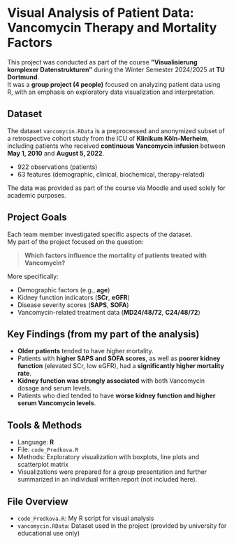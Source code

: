 # Visual Analysis of Patient Data: Vancomycin Therapy and Mortality Factors

This project was conducted as part of the course **"Visualisierung komplexer Datenstrukturen"** during the Winter Semester 2024/2025 at **TU Dortmund**.  
It was a **group project (4 people)** focused on analyzing patient data using R, with an emphasis on exploratory data visualization and interpretation.

## Dataset

The dataset `vancomycin.RData` is a preprocessed and anonymized subset of a retrospective cohort study from the ICU of **Klinikum Köln-Merheim**, including patients who received **continuous Vancomycin infusion** between **May 1, 2010** and **August 5, 2022**.

- 922 observations (patients)
- 63 features (demographic, clinical, biochemical, therapy-related)

The data was provided as part of the course via Moodle and used solely for academic purposes.

## Project Goals

Each team member investigated specific aspects of the dataset.  
My part of the project focused on the question:

> **Which factors influence the mortality of patients treated with Vancomycin?**

More specifically:
- Demographic factors (e.g., **age**)
- Kidney function indicators (**SCr**, **eGFR**)
- Disease severity scores (**SAPS**, **SOFA**)
- Vancomycin-related treatment data (**MD24/48/72**, **C24/48/72**)

## Key Findings (from my part of the analysis)

- **Older patients** tended to have higher mortality.
- Patients with **higher SAPS and SOFA scores**, as well as **poorer kidney function** (elevated SCr, low eGFR), had a **significantly higher mortality rate**.
- **Kidney function was strongly associated** with both Vancomycin dosage and serum levels.
- Patients who died tended to have **worse kidney function and higher serum Vancomycin levels**.

## Tools & Methods

- Language: **R**
- File: `code_Predkova.R`
- Methods: Exploratory visualization with boxplots, line plots and scatterplot matrix
- Visualizations were prepared for a group presentation and further summarized in an individual written report (not included here).

## File Overview

- `code_Predkova.R`: My R script for visual analysis
- `vancomycin.RData`: Dataset used in the project (provided by university for educational use only)
